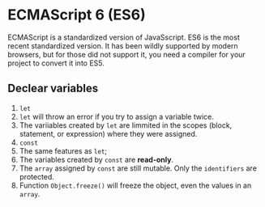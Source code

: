 # ECMAScript 6 (ES6)

ECMAScript is a standardized version of JavaSscript. ES6 is the most recent
standardized version. It has been wildly supported by modern browsers, but for
those did not support it, you need a compiler for your project to convert it
into ES5.

## Declear variables

1. `let`
  1. `let` will throw an error if you try to assign a variable twice.
  2. The variiables created by `let` are limmited in the scopes (block, statement, or expression) where they were assigned.
2. `const`
  1. The same features as `let`;
  2. The variables created by `const` are **read-only**.
  3. The `array` assigned by `const` are still mutable. Only the `identifiers` are protected.
3. Function `Object.freeze()` will freeze the object, even the values in an `array`.
